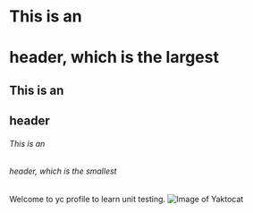 # This is an <h1> header, which is the largest
## This is an <h2> header
###### This is an <h6> header, which is the smallest
Welcome to yc profile to learn unit testing.
 ![Image of Yaktocat](https://octodex.github.com/images/yaktocat.png)
